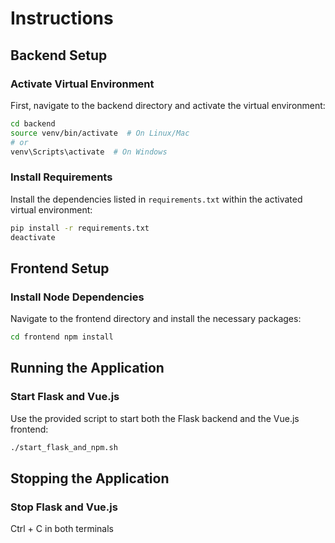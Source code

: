 # Instructions

## Backend Setup

### Activate Virtual Environment
First, navigate to the backend directory and activate the virtual environment:

```bash
cd backend
source venv/bin/activate  # On Linux/Mac
# or
venv\Scripts\activate  # On Windows
```

### Install Requirements
Install the dependencies listed in `requirements.txt` within the activated virtual environment:
```bash
pip install -r requirements.txt
deactivate
```

## Frontend Setup

### Install Node Dependencies
Navigate to the frontend directory and install the necessary packages:
```bash
cd frontend npm install
```

## Running the Application

### Start Flask and Vue.js
Use the provided script to start both the Flask backend and the Vue.js frontend:
```bash
./start_flask_and_npm.sh
```

## Stopping the Application

### Stop Flask and Vue.js

Ctrl + C in both terminals


